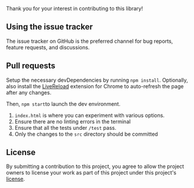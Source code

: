 Thank you for your interest in contributing to this library!

## Using the issue tracker

The issue tracker on GitHub is the preferred channel for bug reports, feature
requests, and discussions.

## Pull requests

Setup the necessary devDependencies by running `npm install`. 
Optionally, also install the [LiveReload](https://chrome.google.com/webstore/detail/livereload/jnihajbhpnppcggbcgedagnkighmdlei) extension for Chrome to auto-refresh the page after any changes.

Then, `npm start`to launch the dev environment. 

1. `index.html` is where you can experiment with various options. 
2. Ensure there are no linting errors in the terminal
3. Ensure that all the tests under `/test` pass.
4. Only the changes to the `src` directory should be committed


## License

By submitting a contribution to this project, you agree to allow the project
owners to license your work as part of this project under this project's
[license](LICENSE.md).
